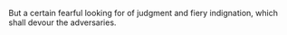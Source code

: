 But a certain fearful looking for of judgment and fiery indignation, which shall devour the adversaries.
